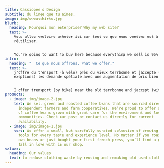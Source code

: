 ```yaml
---
title: Cassiopee's Design
subtitle: du linge que tu aimes.
image: img/sweatshirts.jpg
blurb:
  heading: Pourquoi mon enterprise? Why my web site?
  text: >-
    Vous allez vouloire acheter ici car tout ce que nous vendons est à 95%
    réutiliser. 


    You're going to want to buy here because everything we sell is 95% reused.
intro:
  heading: "  Ce que nous offrons. What we offer."
  text: >-
    j'offre du trensport (à vélo) près du vieux terrbonne et jaccepte (avec
    exeptions) les demande spétiale avec une augmentation de prix bien sur.


    I offer trensport (by bike) near the old terrbonne and jaccept (with exceptions) the special request with a price increase of course.
products:
  - image: img/image-2.jpg
    text: We sell green and roasted coffee beans that are sourced directly from
      independent farmers and farm cooperatives. We’re proud to offer a variety
      of coffee beans grown with great care for the environment and local
      communities. Check our post or contact us directly for current
      availability.
  - image: img/image-1.jpg
    text: We offer a small, but carefully curated selection of brewing gear and
      tools for every taste and experience level. No matter if you roast your
      own beans or just bought your first french press, you’ll find a gadget to
      fall in love with in our shop.
values:
  heading: Our values
  text: to reduse clothing waste by reusing and remaking old used clothes.
---
```

